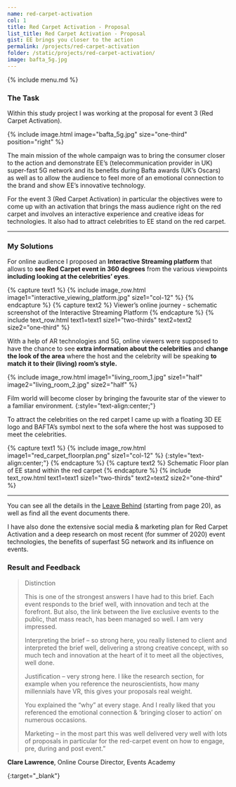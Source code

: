 ```yaml
---
name: red-carpet-activation
col: 1
title: Red Carpet Activation - Proposal 
list_title: Red Carpet Activation - Proposal 
gist: EE brings you closer to the action
permalink: /projects/red-carpet-activation
folder: /static/projects/red-carpet-activation/
image: bafta_5g.jpg
---
```


{% include menu.md %}

### The Task

Within this study project I was working at the proposal for event 3 (Red Carpet Activation).

{% 
include image.html 
    image="bafta_5g.jpg" 
    size="one-third" 
    position="right"
%}

The main mission of the whole campaign was to bring the consumer closer to the action and demonstrate EE’s (telecommunication provider in UK) super-fast 5G network and its benefits during Bafta awards (UK’s Oscars) as well as to allow the audience to feel more of an emotional connection to the brand and show EE’s innovative technology.

For the event 3 (Red Carpet Activation) in particular the objectives were to come up with an activation that brings the mass audience right on the red carpet and involves an interactive experience and creative ideas for technologies. It also had to attract celebrities to EE stand on the red carpet. 

<hr/>

### My Solutions

For online audience I proposed an **Interactive Streaming platform** that allows to **see Red Carpet event in 360 degrees** from the various viewpoints **including looking at the celebrities’ eyes**.

{% capture text1 %}
{% include image_row.html
    image1="interactive_viewing_platform.jpg" size1="col-12" 
%}
{% endcapture %}
{% capture text2 %}
Viewer’s online journey - schematic screenshot of the Interactive Streaming Platform
{% endcapture %}
{% include text_row.html 
    text1=text1 size1="two-thirds"
    text2=text2 size2="one-third"
%}

With a help of AR technologies and 5G, online viewers were supposed to have the chance to see **extra information about the celebrities** and **change the look of the area** where the host and the celebrity will be speaking **to match it to their (living) room’s style.**

{% include image_row.html
    image1="living_room_1.jpg" size1="half" 
    image2="living_room_2.jpg" size2="half"
%}

Film world will become closer by bringing the favourite star of the viewer to a familiar environment.
{:style="text-align:center;"}
<br/>
  
To attract the celebrities on the red carpet I came up with a floating 3D EE logo and BAFTA’s symbol next to the sofa where the host was supposed to meet the celebrities.

{% capture text1 %}
{% include image_row.html
    image1="red_carpet_floorplan.png" size1="col-12" 
%}
{:style="text-align:center;"}
{% endcapture %}
{% capture text2 %}
Schematic Floor plan of EE stand within the red carpet
{% endcapture %}
{% include text_row.html 
    text1=text1 size1="two-thirds"
    text2=text2 size2="one-third"
%}
<hr/>

You can see all the details in the [Leave Behind][leave_behind] (starting from page 20), as well as find all the event documents there.

I have also done the extensive social media & marketing plan for Red Carpet Activation and a deep research on most recent (for summer of 2020) event technologies, the benefits of superfast 5G network and its influence on events.

### Result and Feedback

> Distinction
> 
> This is one of the strongest answers I have had to this brief. Each event responds to the brief well, with innovation and tech at the forefront. But also, the link between the live exclusive events to the public, that mass reach, has been managed so well. I am very impressed.
>
> Interpreting the brief – so strong here, you really listened to client and interpreted the brief well, delivering a strong creative concept, with so much tech and innovation at the heart of it to meet all the objectives, well done.
>
> Justification – very strong here. I like the research section, for example when you reference the neuroscientists, how many millennials have VR, this gives your proposals real weight.
>
> You explained the “why” at every stage. And I really liked that you referenced the emotional connection & ‘bringing closer to action’ on numerous occasions. 
>
> Marketing – in the most part this was well delivered very well with lots of proposals in particular for the red-carpet event on how to engage, pre, during and post event.”

**Clare Lawrence**, Online Course Director, Events Academy

[leave_behind]: /static/projects/red-carpet-activation/BAFTA_Leave_Behind.pdf "Download PDF"
{:target="_blank"}
